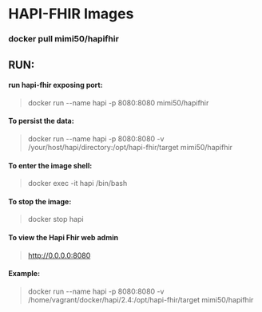 # HAPI-FHIR Images  #

### docker pull mimi50/hapifhir ###


## RUN: ##

#### run hapi-fhir exposing port: ####
> docker run --name hapi  -p 8080:8080 mimi50/hapifhir

#### To persist the data: ####
> docker run --name hapi  -p 8080:8080 -v /your/host/hapi/directory:/opt/hapi-fhir/target mimi50/hapifhir

#### To enter the image shell: ####
> docker exec -it  hapi /bin/bash

#### To stop the image: ####
> docker stop hapi

#### To view the Hapi Fhir web admin ####
> http://0.0.0.0:8080

#### Example: ####
> docker run --name hapi -p 8080:8080 -v /home/vagrant/docker/hapi/2.4:/opt/hapi-fhir/target mimi50/hapifhir
